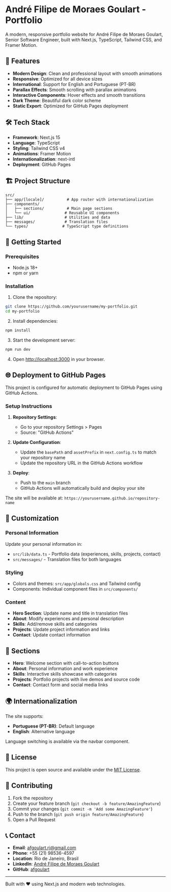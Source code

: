 # André Filipe de Moraes Goulart - Portfolio

A modern, responsive portfolio website for André Filipe de Moraes Goulart, Senior Software Engineer, built with Next.js, TypeScript, Tailwind CSS, and Framer Motion.

## 🚀 Features

- **Modern Design**: Clean and professional layout with smooth animations
- **Responsive**: Optimized for all device sizes
- **International**: Support for English and Portuguese (PT-BR)
- **Parallax Effects**: Smooth scrolling with parallax animations
- **Interactive Components**: Hover effects and smooth transitions
- **Dark Theme**: Beautiful dark color scheme
- **Static Export**: Optimized for GitHub Pages deployment

## 🛠️ Tech Stack

- **Framework**: Next.js 15
- **Language**: TypeScript
- **Styling**: Tailwind CSS v4
- **Animations**: Framer Motion
- **Internationalization**: next-intl
- **Deployment**: GitHub Pages

## 🏗️ Project Structure

```
src/
├── app/[locale]/          # App router with internationalization
├── components/
│   ├── sections/          # Main page sections
│   └── ui/               # Reusable UI components
├── lib/                  # Utilities and data
├── messages/             # Translation files
└── types/               # TypeScript type definitions
```

## 🚀 Getting Started

### Prerequisites

- Node.js 18+
- npm or yarn

### Installation

1. Clone the repository:

```bash
git clone https://github.com/yourusername/my-portfolio.git
cd my-portfolio
```

2. Install dependencies:

```bash
npm install
```

3. Start the development server:

```bash
npm run dev
```

4. Open [http://localhost:3000](http://localhost:3000) in your browser.

## 🌐 Deployment to GitHub Pages

This project is configured for automatic deployment to GitHub Pages using GitHub Actions.

### Setup Instructions

1. **Repository Settings**:

   - Go to your repository Settings > Pages
   - Source: "GitHub Actions"

2. **Update Configuration**:

   - Update the `basePath` and `assetPrefix` in `next.config.ts` to match your repository name
   - Update the repository URL in the GitHub Actions workflow

3. **Deploy**:
   - Push to the `main` branch
   - GitHub Actions will automatically build and deploy your site

The site will be available at: `https://yourusername.github.io/repository-name`

## 🎨 Customization

### Personal Information

Update your personal information in:

- `src/lib/data.ts` - Portfolio data (experiences, skills, projects, contact)
- `src/messages/` - Translation files for both languages

### Styling

- Colors and themes: `src/app/globals.css` and Tailwind config
- Components: Individual component files in `src/components/`

### Content

- **Hero Section**: Update name and title in translation files
- **About**: Modify experiences and personal description
- **Skills**: Add/remove skills and categories
- **Projects**: Update project information and links
- **Contact**: Update contact information

## 📱 Sections

- **Hero**: Welcome section with call-to-action buttons
- **About**: Personal information and work experience
- **Skills**: Interactive skills showcase with categories
- **Projects**: Portfolio projects with live demos and source code
- **Contact**: Contact form and social media links

## 🌍 Internationalization

The site supports:

- **Portuguese (PT-BR)**: Default language
- **English**: Alternative language

Language switching is available via the navbar component.

## 📄 License

This project is open source and available under the [MIT License](LICENSE).

## 🤝 Contributing

1. Fork the repository
2. Create your feature branch (`git checkout -b feature/AmazingFeature`)
3. Commit your changes (`git commit -m 'Add some AmazingFeature'`)
4. Push to the branch (`git push origin feature/AmazingFeature`)
5. Open a Pull Request

## 📞 Contact

- **Email**: afgoulart.rj@gmail.com
- **Phone**: +55 (21) 98536-4597
- **Location**: Rio de Janeiro, Brasil
- **LinkedIn**: [André Filipe de Moraes Goulart](https://www.linkedin.com/in/afgoulart)
- **GitHub**: [afgoulart](https://github.com/afgoulart)

---

Built with ❤️ using Next.js and modern web technologies.
